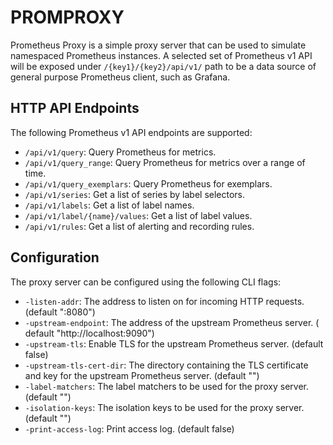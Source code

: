# PROMPROXY

Prometheus Proxy is a simple proxy server that can be used to simulate namespaced Prometheus
instances. A selected set of Prometheus v1 API will be exposed under `/{key1}/{key2}/api/v1/`
path to be a data source of general purpose Prometheus client, such as Grafana.

## HTTP API Endpoints

The following Prometheus v1 API endpoints are supported:

- `/api/v1/query`: Query Prometheus for metrics.
- `/api/v1/query_range`: Query Prometheus for metrics over a range of time.
- `/api/v1/query_exemplars`: Query Prometheus for exemplars.
- `/api/v1/series`: Get a list of series by label selectors.
- `/api/v1/labels`: Get a list of label names.
- `/api/v1/label/{name}/values`: Get a list of label values.
- `/api/v1/rules`: Get a list of alerting and recording rules.

## Configuration

The proxy server can be configured using the following CLI flags:

- `-listen-addr`: The address to listen on for incoming HTTP requests. (default ":8080")
- `-upstream-endpoint`: The address of the upstream Prometheus server. (
  default "http://localhost:9090")
- `-upstream-tls`: Enable TLS for the upstream Prometheus server. (default false)
- `-upstream-tls-cert-dir`: The directory containing the TLS certificate and key for the upstream
  Prometheus server. (default "")
- `-label-matchers`: The label matchers to be used for the proxy server. (default "")
- `-isolation-keys`: The isolation keys to be used for the proxy server. (default "")
- `-print-access-log`: Print access log. (default false)
